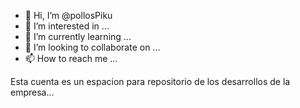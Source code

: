 - 👋 Hi, I’m @pollosPiku
- 👀 I’m interested in ...
- 🌱 I’m currently learning ...
- 💞️ I’m looking to collaborate on ...
- 📫 How to reach me ...

<!---
pollosPiku/pollosPiku is a ✨ special ✨ repository because its `README.md` (this file) appears on your GitHub profile.
You can click the Preview link to take a look at your changes.
--->
Esta  cuenta es un espacion para repositorio de los desarrollos de la empresa...
